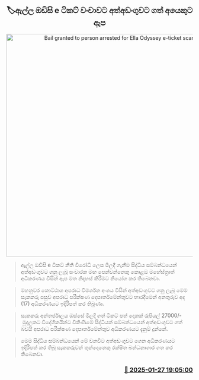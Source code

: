 <p align='center'><b><h2 align='center' title='Bail granted to person arrested for Ella Odyssey e-ticket scam'>🏷ඇල්ල ඔඩිසි e ටිකට් වංචාවට අත්අඩංගුවට ගත් අයෙකුට ඇප </h2></b></p>
<p align='center'><img src='https://helakuru.sgp1.cdn.digitaloceanspaces.com/esana/images/lib/court-gg.jpg' width='600' alt='Bail granted to person arrested for Ella Odyssey e-ticket scam'></p>

> ඇල්ල ඔඩිසි e ටිකට් නීති විරෝධී ලෙස මිලදී ගැනීම සිද්ධිය සම්බන්ධයෙන් අත්අඩංගුවට ගනු ලැබූ සංචාරක මඟ පෙන්වන්නෙකු කොළඹ මහේස්ත්‍රාත් අධිකරණය විසින් ඇප මත නිදහස් කිරීමට නියෝග කර තිබෙනවා.

> මහනුවර කොට්ඨාශ අපරාධ විමර්ශන අංශය විසින් අත්අඩංගුවට ගනු ලැබූ මෙම සැකකරු පසුව අපරාධ පරීක්ෂණ දෙපාර්තමේන්තුවට භාරදීමෙන් අනතුරුව අද (17) අධිකරණයට ඉදිරිපත් කර තිබුණා.

> සැකකරු අන්තර්ජාලය ඔස්සේ මිලදී ගත් ටිකට් පත් දෙකක් රුපියල් 27000/-  මුදලකට විදේශිකයින්ට විකිණීමේ සිද්ධියක් සම්බන්ධයෙන් අත්අඩංගුවට ගත් බවයි අපරාධ පරීක්ෂණ දෙපාර්තමේන්තුව අධිකරණයට දැනුම් දුන්නේ.

> මෙම සිද්ධිය සම්බන්ධයෙන් මේ වනවිට අත්අඩංගුවට ගෙන අධිකරණයට ඉදිරිපත් කර තිබූ සැකකරුවන් තුන්දෙනෙකු රක්ෂිත බන්ධනාගාර ගත කර තිබෙනවා.



<h3 align='right'><a href='https://www.helakuru.lk/esana/p/106933/'>📅 2025-01-27 19:05:00</a></h3>
